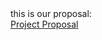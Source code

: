 <html>
<head>
<title>Parallel Delaunay Triangulation</title>
<meta name="description" content="Our first page">
<meta name="keywords" content="html tutorial template">
</head>
<body>
<div>this is our proposal:</div>
<a href = "project_proposal.pdf"> Project Proposal </a>
</body>
</html>

